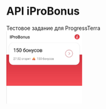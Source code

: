 # API iProBonus
Тестовое задание для ProgressTerra <br>
<img src="android.jpg" alt="Демонстрация" width="200"/>
